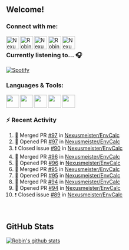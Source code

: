 
<!-- Allgemeine Notizen
	Die Icons sind unter diesen beiden Links zu finden:
	GitHub Repo: https://github.com/simple-icons/simple-icons
		> raw.githubusercontent ist erreichbar über Kontextmenü auf Bild und "Bild in neuem Tab öffnen"
	Simple Icons: https://cdn.jsdelivr.net/npm/simple-icons@3/icons/
 -->


## Welcome!

### Connect with me:
[<img align="left" alt="Nexusmeister | Twitter" width="35px" src="https://cdn.jsdelivr.net/npm/simple-icons@v3/icons/twitter.svg" />][twitter]
[<img align="left" alt="Robin Kaltenbach | Xing" width="35px" src="https://cdn.jsdelivr.net/npm/simple-icons@3.13.0/icons/xing.svg" />][xing]
[<img align="left" alt="Nexusmeister | Twitch" width="35px" src="https://simpleicons.org/icons/twitch.svg" />][twitch]
[<img align="left" alt="Robin Kaltenbach | Stack Overflow" width="35px" src="https://cdn.jsdelivr.net/npm/simple-icons@3.13.0/icons/stackoverflow.svg" />][stackOverflow]
[<img align="left" alt="Nexusmeister | Steam" width="35px" src="https://cdn.jsdelivr.net/npm/simple-icons@3.13.0/icons/steam.svg" />][steam]

<br />

### Currently listening to... 🎧

[![Spotify](https://spotify-now-playing.nexusmeister.vercel.app/api/spotify)](https://open.spotify.com/user/xkaltix?si=h_gYbj2sTlamJW9soY9fnQ)

### Languages & Tools:

<img width="35px" align="left" src="https://raw.githubusercontent.com/simple-icons/simple-icons/develop/icons/dot-net.svg" />
<img width="35px" align="left" src="https://raw.githubusercontent.com/simple-icons/simple-icons/develop/icons/csharp.svg" />
<img width="35px" align="left" src="https://raw.githubusercontent.com/simple-icons/simple-icons/develop/icons/visualstudio.svg" />
<img width="35px" align="left" src="https://raw.githubusercontent.com/simple-icons/simple-icons/develop/icons/microsoftsqlserver.svg" />
<img width="35px" align="left" src="https://github.com/simple-icons/simple-icons/blob/develop/icons/xamarin.svg" />

<br/>
<br/>

### :zap: Recent Activity
<!--START_SECTION:activity-->
1. 🎉 Merged PR [#97](https://github.com/Nexusmeister/EnvCalc/pull/97) in [Nexusmeister/EnvCalc](https://github.com/Nexusmeister/EnvCalc)
2. 💪 Opened PR [#97](https://github.com/Nexusmeister/EnvCalc/pull/97) in [Nexusmeister/EnvCalc](https://github.com/Nexusmeister/EnvCalc)
3. ❗️ Closed issue [#90](https://github.com/Nexusmeister/EnvCalc/issues/90) in [Nexusmeister/EnvCalc](https://github.com/Nexusmeister/EnvCalc)
4. 🎉 Merged PR [#96](https://github.com/Nexusmeister/EnvCalc/pull/96) in [Nexusmeister/EnvCalc](https://github.com/Nexusmeister/EnvCalc)
5. 💪 Opened PR [#96](https://github.com/Nexusmeister/EnvCalc/pull/96) in [Nexusmeister/EnvCalc](https://github.com/Nexusmeister/EnvCalc)
6. 🎉 Merged PR [#95](https://github.com/Nexusmeister/EnvCalc/pull/95) in [Nexusmeister/EnvCalc](https://github.com/Nexusmeister/EnvCalc)
7. 💪 Opened PR [#95](https://github.com/Nexusmeister/EnvCalc/pull/95) in [Nexusmeister/EnvCalc](https://github.com/Nexusmeister/EnvCalc)
8. 🎉 Merged PR [#94](https://github.com/Nexusmeister/EnvCalc/pull/94) in [Nexusmeister/EnvCalc](https://github.com/Nexusmeister/EnvCalc)
9. 💪 Opened PR [#94](https://github.com/Nexusmeister/EnvCalc/pull/94) in [Nexusmeister/EnvCalc](https://github.com/Nexusmeister/EnvCalc)
10. ❗️ Closed issue [#89](https://github.com/Nexusmeister/EnvCalc/issues/89) in [Nexusmeister/EnvCalc](https://github.com/Nexusmeister/EnvCalc)
<!--END_SECTION:activity-->
 
 <br/>

## GitHub Stats
[![Robin's github stats](https://github-readme-stats.vercel.app/api?username=nexusmeister&count_private=true&show_icons=true&theme=dark)](https://github.com/anuraghazra/github-readme-stats)

[twitter]: https://twitter.com/nexxusmeister
[xing]: https://www.xing.com/profile/Robin_Kaltenbach3
[twitch]: https://www.twitch.tv/nexusmeister
[stackOverflow]: https://stackoverflow.com/users/10840553/robin-kaltenbach
[steam]: https://steamcommunity.com/id/nexusmeister
